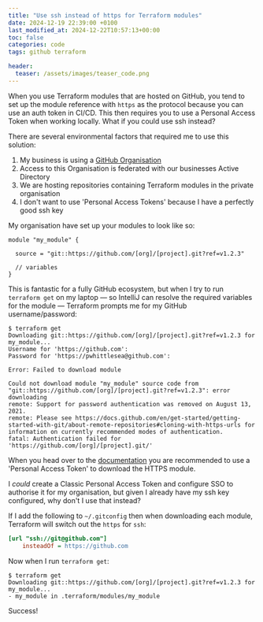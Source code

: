 ```yaml
---
title: "Use ssh instead of https for Terraform modules"
date: 2024-12-19 22:39:00 +0100
last_modified_at: 2024-12-22T10:57:13+00:00
toc: false
categories: code
tags: github terraform

header:
  teaser: /assets/images/teaser_code.png
---
```


When you use Terraform modules that are hosted on GitHub, you tend to set up the module reference with `https` as the protocol because you can use an auth token in CI/CD.
This then requires you to use a Personal Access Token when working locally.
What if you could use ssh instead?

There are several environmental factors that required me to use this solution:

1. My business is using a [GitHub Organisation](https://docs.github.com/en/organizations/collaborating-with-groups-in-organizations/about-organizations#about-organizations)
2. Access to this Organisation is federated with our businesses Active Directory
3. We are hosting repositories containing Terraform modules in the private organisation
4. I don't want to use 'Personal Access Tokens' because I have a perfectly good ssh key

My organisation have set up your modules to look like so:

```hcl
module "my_module" {

  source = "git::https://github.com/[org]/[project].git?ref=v1.2.3"

  // variables
}
```

This is fantastic for a fully GitHub ecosystem, but when I try to run `terraform get` on my laptop &mdash; so IntelliJ can resolve the required variables for the module &mdash; Terraform prompts me for my GitHub username/password:

```console
$ terraform get
Downloading git::https://github.com/[org]/[project].git?ref=v1.2.3 for my_module...
Username for 'https://github.com':
Password for 'https://pwhittlesea@github.com':

Error: Failed to download module

Could not download module "my_module" source code from "git::https://github.com/[org]/[project].git?ref=v1.2.3": error downloading
remote: Support for password authentication was removed on August 13, 2021.
remote: Please see https://docs.github.com/en/get-started/getting-started-with-git/about-remote-repositories#cloning-with-https-urls for information on currently recommended modes of authentication.
fatal: Authentication failed for 'https://github.com/[org]/[project].git/'
```

When you head over to the [documentation](https://docs.github.com/en/get-started/getting-started-with-git/about-remote-repositories#cloning-with-https-urls) you are recommended to use a 'Personal Access Token' to download the HTTPS module.

I _could_ create a Classic Personal Access Token and configure SSO to authorise it for my organisation, but given I already have my ssh key configured, why don't I use that instead?

If I add the following to `~/.gitconfig` then when downloading each module, Terraform will switch out the `https` for `ssh`:

```ini
[url "ssh://git@github.com"]
    insteadOf = https://github.com
```

Now when I run `terraform get`:

```console
$ terraform get
Downloading git::https://github.com/[org]/[project].git?ref=v1.2.3 for my_module...
- my_module in .terraform/modules/my_module
```

Success!
